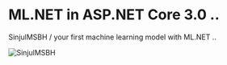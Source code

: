 
# ML.NET in ASP.NET Core 3.0 ..
SinjulMSBH / your first machine learning model with ML.NET ..

![SinjulMSBH](https://8pic.ir/uploads/2019-02-28-123027.png)
